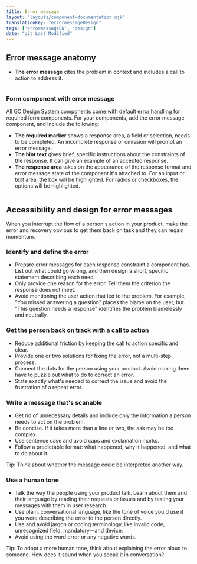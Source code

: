 ```yaml
---
title: Error message
layout: "layouts/component-documentation.njk"
translationKey: "errormessageDesign"
tags: ['errormessageEN', 'design']
date: "git Last Modified"
---
```


## Error message anatomy

- **The error message** cites the problem in context and includes a call to action to address it.

<img class="b-sm b-gray mt-400 p-400" src="/images/en/anatomy/gcds-error-message-anatomy.svg" alt=""/>

### Form component with error message

All GC Design System components come with default error handling for required form components. For your components, add the error message component, and include the following:

- **The required marker** shows a response area, a field or selection, needs to be completed. An incomplete response or omission will prompt an error message.
- **The hint text** gives brief, specific instructions about the constraints of the response. It can give an example of an accepted response.
- **The response area** takes on the appearance of the response format and error message state of the component it's attached to. For an input or text area, the box will be highlighted. For radios or checkboxes, the options will be highlighted.

<img class="b-sm b-gray mt-400 p-400" src="/images/en/anatomy/gcds-error-message-anatomy-with-form-field.svg" alt=""/>

## Accessibility and design for error messages

When you interrupt the flow of a person's action in your product, make the error and recovery obvious to get them back on task and they can regain momentum.

### Identify and define the error

- Prepare error messages for each response constraint a component has. List out what could go wrong, and then design a short, specific statement describing each need.
- Only provide one reason for the error. Tell them the criterion the response does not meet.
- Avoid mentioning the user action that led to the problem. For example, "You missed answering a question" places the blame on the user, but "This question needs a response" identifies the problem blamelessly and neutrally.

### Get the person back on track with a call to action

- Reduce additional friction by keeping the call to action specific and clear.
- Provide one or two solutions for fixing the error, not a multi-step process.
- Connect the dots for the person using your product. Avoid making them have to puzzle out what to do to correct an error.
- State exactly what's needed to correct the issue and avoid the frustration of a repeat error.

### Write a message that's scanable

- Get rid of unnecessary details and include only the information a person needs to act on the problem.
- Be concise. If it takes more than a line or two, the ask may be too complex.
- Use sentence case and avoid caps and exclamation marks.
- Follow a predictable format: what happened, why it happened, and what to do about it.

Tip: Think about whether the message could be interpreted another way.

### Use a human tone

- Talk the way the people using your product talk. Learn about them and their language by reading their requests or issues and by testing your messages with them in user research.
- Use plain, conversational language, like the tone of voice you'd use if you were describing the error to the person directly.
- Use and avoid jargon or coding terminology, like invalid code, unrecognized field, mandatory—and device.
- Avoid using the word error or any negative words.

Tip: To adopt a more human tone, think about explaining the error aloud to someone. How does it sound when you speak it in conversation?
